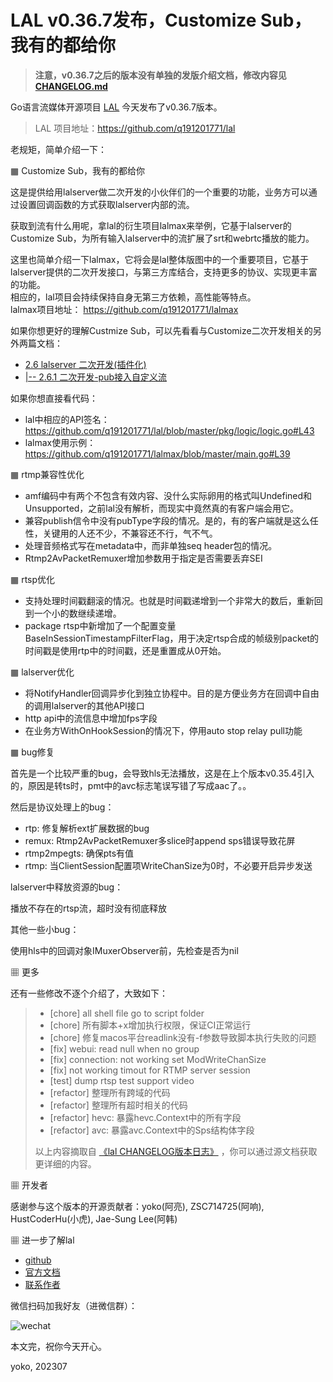 # LAL v0.36.7发布，Customize Sub，我有的都给你

> **注意，v0.36.7之后的版本没有单独的发版介绍文档，修改内容见 [CHANGELOG.md](https://pengrl.com/lal/#/CHANGELOG)**

Go语言流媒体开源项目 [LAL](https://github.com/q191201771/lal) 今天发布了v0.36.7版本。

> LAL 项目地址：https://github.com/q191201771/lal

老规矩，简单介绍一下：

▦ Customize Sub，我有的都给你

这是提供给用lalserver做二次开发的小伙伴们的一个重要的功能，业务方可以通过设置回调函数的方式获取lalserver内部的流。

获取到流有什么用呢，拿lal的衍生项目lalmax来举例，它基于lalserver的Customize Sub，为所有输入lalserver中的流扩展了srt和webrtc播放的能力。

这里也简单介绍一下lalmax，它将会是lal整体版图中的一个重要项目，它基于lalserver提供的二次开发接口，与第三方库结合，支持更多的协议、实现更丰富的功能。  
相应的，lal项目会持续保持自身无第三方依赖，高性能等特点。  
lalmax项目地址： https://github.com/q191201771/lalmax

如果你想更好的理解Custmize Sub，可以先看看与Customize二次开发相关的另外两篇文档：

- [2.6 lalserver 二次开发(插件化)](https://pengrl.com/#/customize)
- [|-- 2.6.1 二次开发-pub接入自定义流](https://pengrl.com/#/customize_pub)

如果你想直接看代码：

- lal中相应的API签名： https://github.com/q191201771/lal/blob/master/pkg/logic/logic.go#L43
- lalmax使用示例： https://github.com/q191201771/lalmax/blob/master/main.go#L39

▦ rtmp兼容性优化

- amf编码中有两个不包含有效内容、没什么实际卵用的格式叫Undefined和Unsupported，之前lal没有解析，而现实中竟然真的有客户端会用它。
- 兼容publish信令中没有pubType字段的情况。是的，有的客户端就是这么任性，关键用的人还不少，不兼容还不行，气不气。
- 处理音频格式写在metadata中，而非单独seq header包的情况。
- Rtmp2AvPacketRemuxer增加参数用于指定是否需要丢弃SEI

▦ rtsp优化

- 支持处理时间戳翻滚的情况。也就是时间戳递增到一个非常大的数后，重新回到一个小的数继续递增。
- package rtsp中新增加了一个配置变量BaseInSessionTimestampFilterFlag，用于决定rtsp合成的帧级别packet的时间戳是使用rtp中的时间戳，还是重置成从0开始。

▦ lalserver优化

- 将NotifyHandler回调异步化到独立协程中。目的是方便业务方在回调中自由的调用lalserver的其他API接口
- http api中的流信息中增加fps字段
- 在业务方WithOnHookSession的情况下，停用auto stop relay pull功能

▦ bug修复

首先是一个比较严重的bug，会导致hls无法播放，这是在上个版本v0.35.4引入的，原因是转ts时，pmt中的avc标志笔误写错了写成aac了。。

然后是协议处理上的bug：

- rtp: 修复解析ext扩展数据的bug
- remux: Rtmp2AvPacketRemuxer多slice时append sps错误导致花屏
- rtmp2mpegts: 确保pts有值
- rtmp: 当ClientSession配置项WriteChanSize为0时，不必要开启异步发送

lalserver中释放资源的bug：

播放不存在的rtsp流，超时没有彻底释放

其他一些小bug：

使用hls中的回调对象IMuxerObserver前，先检查是否为nil

▦ 更多

还有一些修改不逐个介绍了，大致如下：

> - [chore] all shell file go to script folder
> - [chore] 所有脚本+x增加执行权限，保证CI正常运行
> - [chore] 修复macos平台readlink没有-f参数导致脚本执行失败的问题
> - [fix] webui: read null when no group
> - [fix] connection: not working set ModWriteChanSize
> - [fix] not working timout for RTMP server session
> - [test] dump rtsp test support video
> - [refactor] 整理所有跨域的代码
> - [refactor] 整理所有超时相关的代码
> - [refactor] hevc: 暴露hevc.Context中的所有字段
> - [refactor] avc: 暴露avc.Context中的Sps结构体字段
>
> 以上内容摘取自 [《lal CHANGELOG版本日志》](https://pengrl.com/lal/#/CHANGELOG) ，你可以通过源文档获取更详细的内容。

▦ 开发者

感谢参与这个版本的开源贡献者：yoko(阿亮), ZSC714725(阿响), HustCoderHu(小虎), Jae-Sung Lee(阿韩)

▦ 进一步了解lal

- [github](https://github.com/q191201771/lal)
- [官方文档](https://pengrl.com/lal)
- [联系作者](https://pengrl.com/lal/#/Author)

微信扫码加我好友（进微信群）：

![wechat](https://pengrl.com/images/yoko_vx.jpeg?date=2304)

本文完，祝你今天开心。

yoko, 202307
